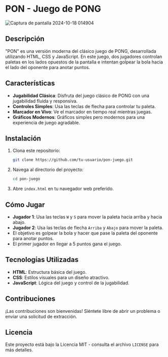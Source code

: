 # PON - Juego de PONG

![Captura de pantalla 2024-10-18 014904](https://github.com/user-attachments/assets/17fa5554-082b-4f6d-aa10-9c4f4c2d3d02)


## Descripción

"PON" es una versión moderna del clásico juego de PONG, desarrollada utilizando HTML, CSS y JavaScript. En este juego, dos jugadores controlan paletas en los lados opuestos de la pantalla e intentan golpear la bola hacia el lado del oponente para anotar puntos.

## Características

- **Jugabilidad Clásica**: Disfruta del juego clásico de PONG con una jugabilidad fluida y responsiva.
- **Controles Simples**: Usa las teclas de flecha para controlar tu paleta.
- **Marcador en Vivo**: Ve el marcador en tiempo real mientras juegas.
- **Gráficos Modernos**: Gráficos simples pero modernos para una experiencia de juego agradable.

## Instalación

1. Clona este repositorio:
    ```sh
    git clone https://github.com/tu-usuario/pon-juego.git
    ```

2. Navega al directorio del proyecto:
    ```sh
    cd pon-juego
    ```

3. Abre `index.html` en tu navegador web preferido.

## Cómo Jugar

- **Jugador 1**: Usa las teclas `W` y `S` para mover la paleta hacia arriba y hacia abajo.
- **Jugador 2**: Usa las teclas de flecha `Arriba` y `Abajo` para mover la paleta.
- El objetivo es golpear la bola y hacer que pase la paleta del oponente para anotar puntos.
- El primer jugador en llegar a 5 puntos gana el juego.

## Tecnologías Utilizadas

- **HTML**: Estructura básica del juego.
- **CSS**: Estilos visuales para un diseño atractivo.
- **JavaScript**: Lógica del juego y control de la jugabilidad.

## Contribuciones

¡Las contribuciones son bienvenidas! Siéntete libre de abrir un problema o enviar una solicitud de extracción.

## Licencia

Este proyecto está bajo la Licencia MIT - consulta el archivo `LICENSE` para más detalles.
